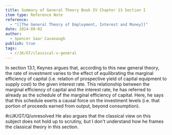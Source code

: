 ```yaml
---
title: Summary of General Theory Book IV Chapter 13 Section I
item type: Reference Note
reference:
  - "[[The General Theory of Employment, Interest and Money]]"
date: 2024-09-02
author:
  - Spencer Saar Cavanaugh
publish: true
tags:
  - r/JK/GT/classical-v-general
---
```

In section 13.1, Keynes argues that, according to this new general theory, the rate of investment varies to the effect of equilibrating the marginal efficiency of capital (i.e. relation of prospective yield of capital equipment to supply cost) to the given interest rate. This relationship between the marginal efficiency of capital and the interest rate, he has referred to already as the schedule of the marginal efficiency of capital. Here, he says that this schedule exerts a causal force on the investment levels (i.e. that portion of proceeds earned from output, beyond consumption). 

#r/JK/GT/Q/unresolved  He also argues that the classical view on this subject does not hold up to scrutiny, but I don't understand how he frames the classical theory in this section.